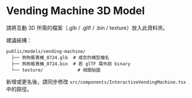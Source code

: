 # Vending Machine 3D Model

請將互動 3D 所需的檔案（.glb / .gltf / .bin / texture）放入此資料夾。

建議結構：
```
public/models/vending-machine/
  ├── 狗狗販賣機_0724.glb  # 或您的模型檔名
  ├── 狗狗販賣機_0724.bin  # 若 glTF 需外部 binary
  └── texture/             # 相關貼圖
```

新增或更名後，請同步修改 `src/components/InteractiveVendingMachine.tsx` 中的路徑。 
